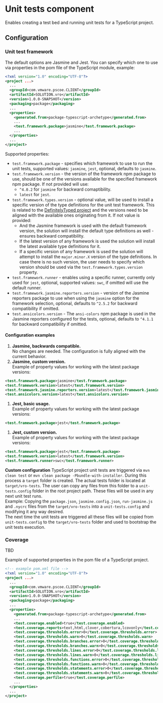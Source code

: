 # Unit tests component

Enables creating a test bed and running unit tests for a TypeScript project.

## Configuration

### Unit test framework

The default options are Jasmine and Jest. You can specify which one to use via properties in the pom file of the TypeScript module, example:
```xml
<?xml version="1.0" encoding="UTF-8"?>
<project ...>
  ...
  <groupId>com.vmware.pscoe.CLIENT</groupId>
  <artifactId>SOLUTION.vro</artifactId>
  <version>1.0.0-SNAPSHOT</version>
  <packaging>package</packaging>
  ...
  <properties>
    <generated.from>package-typescript-archetype</generated.from>
    ...
    <test.framework.package>jasmine</test.framework.package>
    ...
  </properties>
  ...
</project>
```

Supported properties:
- `test.framework.package` - specifies which framework to use to run the unit tests, supported values: `jasmine`, `jest`, optional, defaults to `jasmine`.
- `test.framework.version` - the version of the framework npm package to use, should be one of the versions available for the specified framework npm package. If not provided will use:
  - `^4.0.2` for `jasmine` for backward comaptibility.
  - `latest` for `jest`.
- `test.framework.types.version` - optional value, will be used to install a specific version of the type definitions for the unit test framework. This is related to the [DefinitelyTyped project](https://definitelytyped.org/) and the versions need to be aligned with the available ones originating from it. If not value is provided:
  - And the Jasmine framework is used with the default framework version, the solution will install the default type definitions as well - ensures backward compatibility.
  - If the latest version of any framework is used the solution will install the latest available type definitions for it.
  - If a specific version of any framework is used the solution will attempt to install the `major.minor.X` version of the type definitions. In case there is no such version, the user needs to specify which version should be used via the `test.framework.types.version` property.
- `test.framework.runner` - enables using a specific runner, currently only used for `jest`, optional, supported values: `swc`, if omitted will use the default runner.
- `test.framework.jasmine.reporters.version` - version of the Jasmine reporters package to use when using the `jasmine` option for the framework selection, optional, defaults to `^2.5.2` for backward compatibility if omitted.
- `test.ansicolors.version` - The `ansi-colors` npm package is used in the Jasmine reporters configured for the tests, optional, defaults to `^4.1.1` for backward compatibility if omitted.

#### Configuration examples
1. **Jasmine, backwards compatiblе.**  
No changes are needed. The configuration is fully aligned with the current behavior.
1. **Jasmine, custom version.**  
Example of property values for working with the latest package versions:
```xml
<test.framework.package>jasmine</test.framework.package>
<test.framework.version>latest</test.framework.version>
<test.framework.jasmine.reporters.version>latest</test.framework.jasmine.reporters.version>
<test.ansicolors.version>latest</test.ansicolors.version>
```
1. **Jest, basic usage.**  
Example of property values for working with the latest package versions:
```xml
<test.framework.package>jest</test.framework.package>
```
1. **Jest, custom version.**  
Example of property values for working with the latest package versions:
```xml
<test.framework.package>jest</test.framework.package>
<test.framework.version>latest</test.framework.version>
<test.framework.runner>swc</test.framework.runner>
```

**Custom configuration**
TypeScript project unit tests are triggered via `mvn clean test` or `mvn clean package -Pbundle-with-installer`. During this process a `target` folder is created. The actual tests folder is located at `target/vro-tests`. The user can copy any files from this folder to a `unit-tests.config` folder in the root project path. These files will be used in any next unit test runs.  
Example:
Copying the `package.json`, `jasmine.config.json`, `run-jasmine.js` and `.nycrc` files from the `target/vro-tests` into a `unit-tests.config` and modifying it any way desired.  
The next time the unit tests are triggered all these files will be copied from `unit-tests.config` to the `target/vro-tests` folder and used to bootstrap the unit tests execution.  

### Coverage

TBD

Example of supported properties in the pom file of a TypeScript project.
```xml
<!-- example pom.xml file -->
<?xml version="1.0" encoding="UTF-8"?>
<project ...>
  ...
  <groupId>com.vmware.pscoe.CLIENT</groupId>
  <artifactId>SOLUTION.vro</artifactId>
  <version>1.0.0-SNAPSHOT</version>
  <packaging>package</packaging>
  ...
  <properties>
    <generated.from>package-typescript-archetype</generated.from>
    ...
    <test.coverage.enabled>true</test.coverage.enabled>
    <test.coverage.reports>text,html,clover,cobertura,lcovonly</test.coverage.reports>
    <test.coverage.thresholds.error>0</test.coverage.thresholds.error>
    <test.coverage.thresholds.warn>0</test.coverage.thresholds.warn>
    <test.coverage.thresholds.branches.error>0</test.coverage.thresholds.branches.error>
    <test.coverage.thresholds.branches.warn>0</test.coverage.thresholds.branches.warn>
    <test.coverage.thresholds.lines.error>0</test.coverage.thresholds.lines.error>
    <test.coverage.thresholds.lines.warn>0</test.coverage.thresholds.lines.warn>
    <test.coverage.thresholds.functions.error>0</test.coverage.thresholds.functions.error>
    <test.coverage.thresholds.functions.warn>0</test.coverage.thresholds.functions.warn>
    <test.coverage.thresholds.statements.error>0</test.coverage.thresholds.statements.error>
    <test.coverage.thresholds.statements.warn>0</test.coverage.thresholds.statements.warn>
    <test.coverage.perfile>true</test.coverage.perfile>
    ...
  </properties>
  ...
</project>
```
